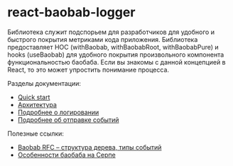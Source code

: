 # react-baobab-logger

Библиотека служит подспорьем для разработчиков для удобного и быстрого покрытия метриками кода приложения.
Библиотека предоставляет HOC (withBaobab, withBaobabRoot, withBaobabPure) и hooks (useBaobab) для удобного покрытия произвольного компонента функциональностью баобаба.
Если вы знакомы с данной концепцией в React, то это может упростить понимание процесса.

Разделы документации:
- [Quick start](./docs/quick-start-react.md)
- [Архитектура](./docs/architecture.md)
- [Подробнее о логировании](./docs/logger.md)
- [Подробнее об отправке событий](./docs/sender.md)

Полезные ссылки:
- [Baobab RFC – структура дерева, типы событий](https://wiki.yandex-team.ru/baobab/rfc/common/)
- [Особенности баобаба на Cерпе](https://wiki.yandex-team.ru/search-interfaces/baobab/#react)
